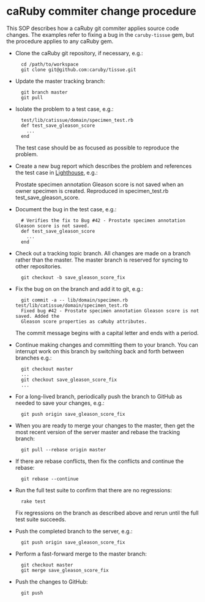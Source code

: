 caRuby commiter change procedure
================================
This SOP describes how a caRuby git commiter applies source code changes.
The examples refer to fixing a bug in the `caruby-tissue` gem, but the procedure
applies to any caRuby gem.

* Clone the caRuby git repository, if necessary, e.g.:

        cd /path/to/workspace
        git clone git@github.com:caruby/tissue.git

* Update the master tracking branch:

        git branch master
        git pull
    
* Isolate the problem to a test case, e.g.:
   
        test/lib/catissue/domain/specimen_test.rb
        def test_save_gleason_score
          ...
        end
  
    The test case should be as focused as possible to reproduce the problem.

* Create a new bug report which describes the problem and references the test case in
  [Lighthouse](caruby.lighthouseapp.com), e.g.:
  
    Prostate specimen annotation Gleason score is not saved when an owner specimen is
    created. Reproduced in specimen_test.rb test_save_gleason_score.

* Document the bug in the test case, e.g.:

        # Verifies the fix to Bug #42 - Prostate specimen annotation Gleason score is not saved.
        def test_save_gleason_score
          ...
        end

* Check out a tracking topic branch. All changes are made on a branch rather than the master.
  The master branch is reserved for syncing to other repositories.

        git checkout -b save_gleason_score_fix

* Fix the bug on on the branch and add it to git, e.g.:

        git commit -a -- lib/domain/specimen.rb test/lib/catissue/domain/specimen_test.rb
        Fixed bug #42 - Prostate specimen annotation Gleason score is not saved. Added the
        Gleason score properties as caRuby attributes.
        
  The commit message begins with a capital letter and ends with a period.

* Continue making changes and committing them to your branch. You can interrupt work
  on this branch by switching back and forth between branches e.g.:
  
        git checkout master
        ...
        git checkout save_gleason_score_fix
        ...

* For a long-lived branch, periodically push the branch to GitHub as needed to save your
  changes, e.g.:

        git push origin save_gleason_score_fix

* When you are ready to merge your changes to the master, then get the most recent
  version of the server master and rebase the tracking branch:

        git pull --rebase origin master

* If there are rebase conflicts, then fix the conflicts and continue the rebase:

        git rebase --continue

* Run the full test suite to confirm that there are no regressions:

        rake test
  
    Fix regressions on the branch as described above and rerun until the full test suite succeeds.

* Push the completed branch to the server, e.g.:

        git push origin save_gleason_score_fix
 
* Perform a fast-forward merge to the master branch:

        git checkout master
        git merge save_gleason_score_fix

* Push the changes to GitHub:

        git push

